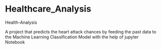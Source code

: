 # Healthcare_Analysis
 Health-Analysis


A project that predicts the heart attack chances by feeding the past data to the Machine Learning Classification Model with the help of jupyter Notebook
